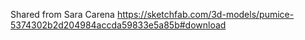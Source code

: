 Shared from Sara Carena
https://sketchfab.com/3d-models/pumice-5374302b2d204984accda59833e5a85b#download
